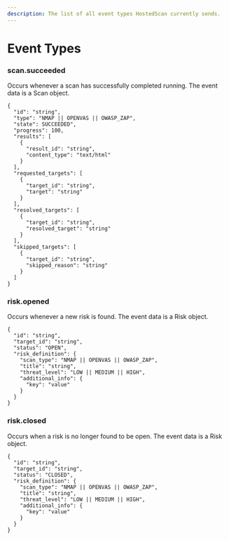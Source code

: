 ```yaml
---
description: The list of all event types HostedScan currently sends.
---
```


# Event Types

### scan.succeeded

Occurs whenever a scan has successfully completed running. The event data is a Scan object.

```text
{
  "id": "string",
  "type": "NMAP || OPENVAS || OWASP_ZAP",
  "state": SUCCEEDED",
  "progress": 100,
  "results": [
    {
      "result_id": "string",
      "content_type": "text/html"
    }
  ],
  "requested_targets": [
    {
      "target_id": "string",
      "target": "string"
    }
  ],
  "resolved_targets": [
    {
      "target_id": "string",
      "resolved_target": "string"
    }
  ],
  "skipped_targets": [
    {
      "target_id": "string",
      "skipped_reason": "string"
    }
  ]
}
```

### risk.opened

Occurs whenever a new risk is found. The event data is a Risk object.

```text
{
  "id": "string",
  "target_id": "string",
  "status": "OPEN",
  "risk_definition": {
    "scan_type": "NMAP || OPENVAS || OWASP_ZAP",
    "title": "string",
    "threat_level": "LOW || MEDIUM || HIGH",
    "additional_info": {
      "key": "value"
    }
  }
}
```

### risk.closed

Occurs when a risk is no longer found to be open. The event data is a Risk object.

```text
{
  "id": "string",
  "target_id": "string",
  "status": "CLOSED",
  "risk_definition": {
    "scan_type": "NMAP || OPENVAS || OWASP_ZAP",
    "title": "string",
    "threat_level": "LOW || MEDIUM || HIGH",
    "additional_info": {
      "key": "value"
    }
  }
}
```


